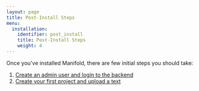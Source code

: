 ```yaml
---
layout: page
title: Post-Install Steps
menu:
  installation:
    identifier: post_install
    title: Post-Install Steps
    weight: 4
---
```


Once you've installed Manifold, there are few initial steps you should take:

1. [Create an admin user and login to the backend](/docs/installing/post_install/backend.html)
2. [Create your first project and upload a text](/docs/installing/post_install/project.html)
